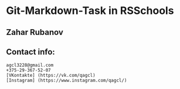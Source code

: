 # Git-Markdown-Task in RSSchools
## Zahar Rubanov
## Contact info:
    agcl3228@gmail.com
    +375-29-367-52-07
    [VKontakte] (https://vk.com/qagcl)
    [Instagram] (https://www.instagram.com/qagcl/)
